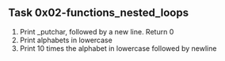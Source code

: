## Task 0x02-functions_nested_loops
  1. Print _putchar, followed by a new line. Return 0
  2. Print alphabets in lowercase
  3. Print 10 times the alphabet in lowercase followed by newline
